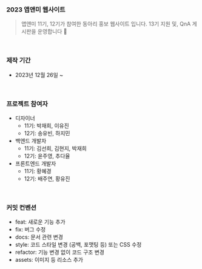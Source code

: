 ### 2023 앱앤미 웹사이트
> 앱앤미 11기, 12기가 참여한 동아리 홍보 웹사이트 입니다. 13기 지원 및, QnA 게시판을 운영합니다 🙂

<br>

### 제작 기간
- 2023년 12월 26일 ~

<br>


### 프로젝트 참여자
- 디자이너
  - 11기: 박재희, 이유진
  - 12기: 송유빈, 하지민
- 백엔드 개발자
  - 11기: 김선희, 김현지, 박재희
  - 12기: 윤주영, 추다율
- 프론트엔드 개발자
  - 11기: 황혜경
  - 12기: 배주연, 황유진

<br>

### 커밋 컨벤션
- feat: 새로운 기능 추가
- fix: 버그 수정
- docs: 문서 관련 변경
- style: 코드 스타일 변경 (공백, 포맷팅 등) 또는 CSS 수정
- refactor: 기능 변경 없이 코드 구조 변경
- assets: 이미지 등 리소스 추가

